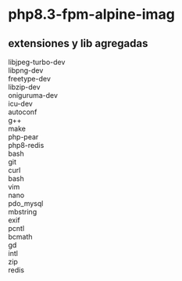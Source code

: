 # php8.3-fpm-alpine-imag

## extensiones y lib agregadas

 libjpeg-turbo-dev \
    libpng-dev \
    freetype-dev \
    libzip-dev \
    oniguruma-dev \
    icu-dev \
    autoconf \
    g++ \
    make \
    php-pear \
    php8-redis \
    bash \
    git \
    curl \
    bash \
    vim \
    nano \
    pdo_mysql \
    mbstring \
    exif \
    pcntl \
    bcmath \
    gd \
    intl \
    zip \
    redis